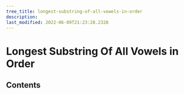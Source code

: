```yaml
---
tree_title: longest-substring-of-all-vowels-in-order
description: 
last_modified: 2022-06-09T21:23:28.2328
---
```


# Longest Substring Of All Vowels in Order

## Contents
